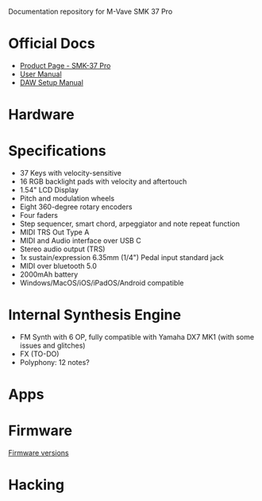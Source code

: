 Documentation repository for M-Vave SMK 37 Pro

# Official Docs

* [Product Page - SMK-37 Pro](https://www.cuvave.com/productinfo/1431195.html)
* [User Manual](manual/smk-37-pro-user-manual.pdf)
* [DAW Setup Manual](manual/smk-37-pro-daw-setup-manual.pdf)

# Hardware

# Specifications

* 37 Keys with velocity-sensitive
* 16 RGB backlight pads with velocity and aftertouch
* 1.54" LCD Display
* Pitch and modulation wheels
* Eight 360-degree rotary encoders
* Four faders
* Step sequencer, smart chord, arpeggiator and note repeat function
* MIDI TRS Out Type A
* MIDI and Audio interface over USB C
* Stereo audio output (TRS)
* 1x sustain/expression 6.35mm (1/4") Pedal input standard jack
* MIDI over bluetooth 5.0
* 2000mAh battery
* Windows/MacOS/iOS/iPadOS/Android compatible

# Internal Synthesis Engine

* FM Synth with 6 OP, fully compatible with Yamaha DX7 MK1 (with some issues and glitches)
* FX (TO-DO)
* Polyphony: 12 notes?

# Apps



# Firmware

[Firmware versions](firmware-history.MD)

# Hacking
